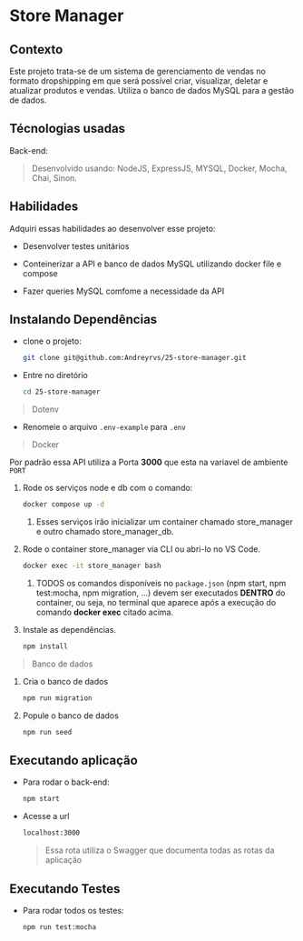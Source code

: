 # Store Manager

## Contexto

Este projeto trata-se de um sistema de gerenciamento de vendas no formato dropshipping em que será possível criar, visualizar, deletar e atualizar produtos e vendas. Utiliza o banco de dados MySQL para a gestão de dados.

## Técnologias usadas

Back-end:
> Desenvolvido usando: NodeJS, ExpressJS, MYSQL, Docker, Mocha, Chai, Sinon.

## Habilidades

Adquiri essas habilidades ao desenvolver esse projeto:

- Desenvolver testes unitários

- Conteinerizar a API e banco de dados MySQL utilizando docker file e compose

- Fazer queries MySQL comfome a necessidade da API

<!-- ## Preview da Aplicação

| ![Login](./aplicacao-) | ![Home](./aplicacao-) |
| ----------- | ----------- | -->

## Instalando Dependências

- clone o projeto:

  ```bash
  git clone git@github.com:Andreyrvs/25-store-manager.git
  ```

- Entre no diretório

  ```bash
  cd 25-store-manager
  ```

> Dotenv

- Renomeie o arquivo `.env-example` para `.env`

> Docker

Por padrão essa API utiliza a Porta **3000** que esta na variavel de ambiente `PORT`

1. Rode os serviços node e db com o comando:

    ```bash
    docker compose up -d
    ```

    1. Esses serviços irão inicializar um container chamado store_manager e outro chamado store_manager_db.

2. Rode o container store_manager via CLI ou abri-lo no VS Code.

    ```bash
    docker exec -it store_manager bash
    ```

    1. TODOS os comandos disponíveis no `package.json` (npm start, npm test:mocha, npm migration, ...) devem ser executados **DENTRO** do container, ou seja, no terminal que aparece após a execução do comando **docker exec** citado acima.

3. Instale as dependências.

    ```bash
    npm install
    ```

> Banco de dados

1. Cria o banco de dados

    ```bash
    npm run migration
    ```

2. Popule o banco de dados

    ```bash
    npm run seed
    ```

## Executando aplicação

- Para rodar o back-end:

  ```bash
  npm start
  ```

- Acesse a url

  ```bash
  localhost:3000
  ```

  > Essa rota utiliza o Swagger que documenta todas as rotas da aplicação

## Executando Testes

- Para rodar todos os testes:

  ```bash
  npm run test:mocha
  ```
